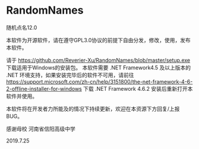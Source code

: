 # RandomNames
随机点名12.0

本软件为开源软件，请在遵守GPL3.0协议的前提下自由分发，修改，使用，发布本软件。

请于
https://github.com/Reverier-Xu/RandomNames/blob/master/setup.exe
下载适用于Windows的安装包。
本软件需要 .NET Framework4.5 及以上版本的 .NET 环境支持，如果安装完毕后的软件不可用，请前往
https://support.microsoft.com/zh-cn/help/3151800/the-net-framework-4-6-2-offline-installer-for-windows
下载 .NET Framework 4.6.2 安装后重新打开本软件并使用。

本软件将在开发者力所能及的情况下持续更新，欢迎在本资源下方回复/上报BUG。

感谢母校 河南省信阳高级中学

2019.7.25
